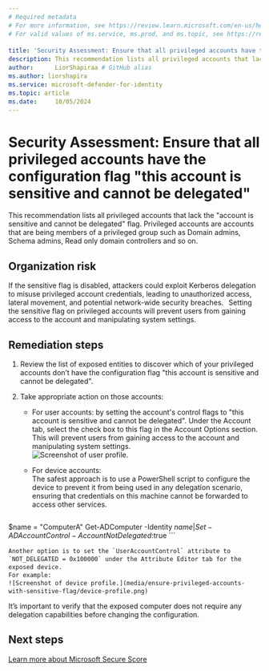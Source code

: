 ```yaml
---
# Required metadata
# For more information, see https://review.learn.microsoft.com/en-us/help/platform/learn-editor-add-metadata?branch=main
# For valid values of ms.service, ms.prod, and ms.topic, see https://review.learn.microsoft.com/en-us/help/platform/metadata-taxonomies?branch=main

title: 'Security Assessment: Ensure that all privileged accounts have the configuration flag "this account is sensitive and cannot be delegated"'
description: This recommendation lists all privileged accounts that lack the "account is sensitive and cannot be delegated" flag.
author:      LiorShapiraa # GitHub alias
ms.author: liorshapira
ms.service: microsoft-defender-for-identity
ms.topic: article
ms.date:     10/05/2024
---
```


# Security Assessment: Ensure that all privileged accounts have the configuration flag "this account is sensitive and cannot be delegated"

This recommendation lists all privileged accounts that lack the "account is sensitive and cannot be delegated" flag. Privileged accounts are accounts that are being members of a privileged group such as Domain admins, Schema admins, Read only domain controllers and so on. 

## Organization risk

If the sensitive flag is disabled, attackers could exploit Kerberos delegation to misuse privileged account credentials, leading to unauthorized access, lateral movement, and potential network-wide security breaches.   Setting the sensitive flag on privileged accounts will prevent users from gaining access to the account and manipulating system settings. 

## Remediation steps

1. Review the list of exposed entities to discover which of your privileged accounts don’t have the configuration flag "this account is sensitive and cannot be delegated". 

1. Take appropriate action on those accounts:

   - For user accounts: by setting the account's control flags to "this account is sensitive and cannot be delegated". Under the Account tab, select the check box to this flag in the Account Options section. This will prevent users from gaining access to the account and manipulating system settings.    
![Screenshot of user profile.](media/ensure-privileged-accounts-with-sensitive-flag/administrator-properties.png)

   - For device accounts:  
The safest approach is to use a PowerShell script to configure the device to prevent it from being used in any delegation scenario, ensuring that credentials on this machine cannot be forwarded to access other services.

    ```azurepowershell
  $name = "ComputerA"
  Get-ADComputer -Identity $name |
  Set-ADAccountControl -AccountNotDelegated:$true
    ```
    
    Another option is to set the `UserAccountControl` attribute to `NOT_DELEGATED = 0x100000` under the Attribute Editor tab for the exposed device.   
    For example:  
    ![Screenshot of device profile.](media/ensure-privileged-accounts-with-sensitive-flag/device-profile.png)
  
It’s important to verify that the exposed computer does not require any delegation capabilities before changing the configuration.

## Next steps

[Learn more about Microsoft Secure Score](/microsoft-365/security/defender/microsoft-secure-score)

